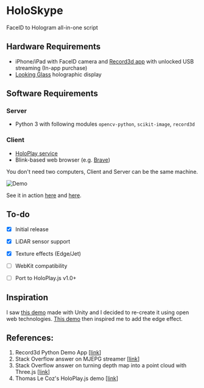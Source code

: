 # HoloSkype
FaceID to Hologram all-in-one script

## Hardware Requirements
- iPhone/iPad with FaceID camera and [Record3d app](https://record3d.app) with unlocked USB streaming (In-app purchase)
- [Looking Glass](https://lookingglassfactory.com) holographic display

## Software Requirements
### Server
- Python 3 with following modules `opencv-python`, `scikit-image`, `record3d`

### Client
- [HoloPlay service](https://lookingglassfactory.com/software/holoplay-service)
- Blink-based web browser (e.g. [Brave](https://brave.com))

You don't need two computers, Client and Server can be the same machine.

![Demo](https://github.com/jankais3r/HoloSkype/blob/main/demo.gif)

See it in action [here](https://twitter.com/jankais3r/status/1314972971967143937) and [here](https://twitter.com/jankais3r/status/1323772811048005633).

## To-do
- [x] Initial release
- [x] LiDAR sensor support
- [x] Texture effects (Edge/Jet)
- [ ] WebKit compatibility
- [ ] Port to HoloPlay.js v1.0+


## Inspiration
I saw [this demo](https://twitter.com/asidys230/status/1242135956456501248) made with Unity and I decided to re-create it using open web technologies.
[This demo](https://twitter.com/tks_yoshinaga/status/1323490627271630849) then inspired me to add the edge effect.

## References:
1) Record3d Python Demo App \[[link](https://github.com/marek-simonik/record3d)]
2) Stack Overflow answer on MJEPG streamer \[[link](https://stackoverflow.com/questions/42017354/python-mjpeg-server)]
3) Stack Overflow answer on turning depth map into a point cloud with Three.js \[[link](https://stackoverflow.com/questions/53082418/can-i-create-point-cloud-from-depth-and-rgb-image)]
4) Thomas Le Coz's HoloPlay.js demo \[[link](https://beginfill.com/holoplay/demo01/)]
